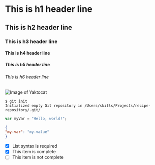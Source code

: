 # This is h1 header line
## This is h2 header line
### This is h3 header line
#### This is h4 header line
##### This is h5 header line
###### This is h6 header line

![Image of Yaktocat](https://octodex.github.com/images/yaktocat.png)

```
$ git init
Initialized empty Git repository in /Users/skills/Projects/recipe-repository/.git/
```

``` javascript
var myVar = "Hello, world!";
```

``` json
{
"my-var": "my-value"
}
```

- [x] List syntax is required
- [x] This item is complete
- [ ] This item is not complete
